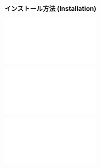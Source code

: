 ## インストール方法 (Installation)

![Installation_41_GotoTemplate](/sharedTemplate/Installation/Installation_41_GotoTemplate.md)

![Installation_51_ProUpgradeTemplate](Installation_51_ProUpgradeTemplate.md)

![Installation_42_OmikujiWordParty](Installation_42_OmikujiWordParty.md)
